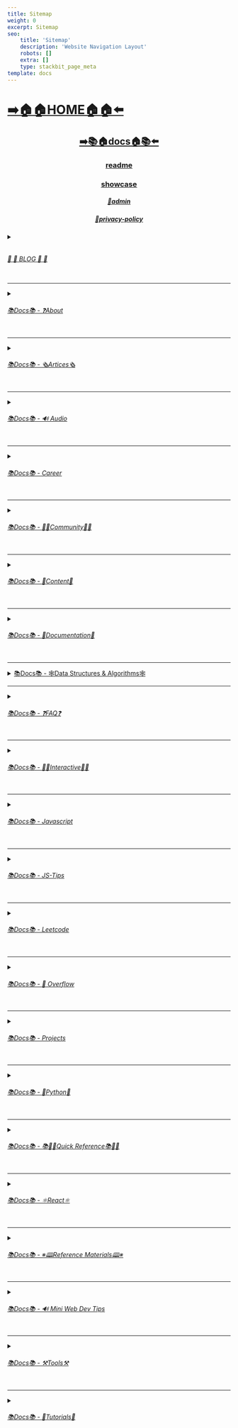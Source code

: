 ```yaml
---
title: Sitemap
weight: 0
excerpt: Sitemap
seo:
    title: 'Sitemap'
    description: 'Website Navigation Layout'
    robots: []
    extra: []
    type: stackbit_page_meta
template: docs
---
```


# [**➡️🏠🏠HOME🏠🏠⬅️**](https://blog3-backup-dd7df.netlify.app/)

<center>

## [**<ins>➡️📚🏠docs🏠📚⬅️</ins>**](https://blog3-backup-dd7df.netlify.app/docs)

### [**readme</ins>**](https://blog3-backup-dd7df.netlify.app/readme)
### [**<ins>showcase</ins>**](https://blog3-backup-dd7df.netlify.app/showcase)
##### [**<ins>🔏admin</ins>**](https://blog3-backup-dd7df.netlify.app/admin)
##### [**<ins>🔏privacy-policy</ins>**](https://blog3-backup-dd7df.netlify.app/privacy-policy)

</center>

<details>

<summary><ins><h6><h6> 📰         📰 BLOG 📰         📰 </h6></h6></ins></summary>

### [**<ins>Blog Article List</ins>**](https://blog3-backup-dd7df.netlify.app/blog)

- [📰blog📰](https://blog3-backup-dd7df.netlify.app/blog/web-scraping)
    - [📰blog📰/300-react-questions⚛](https://blog3-backup-dd7df.netlify.app/blog/300-react-questions)
    - [📰blog📰/awesome-graphql፨](https://blog3-backup-dd7df.netlify.app/blog/awesome-graphql)
    - [📰blog📰/big-o-complexity](https://blog3-backup-dd7df.netlify.app/blog/big-o-complexity)
    - [📰blog📰/blog-archive](https://blog3-backup-dd7df.netlify.app/blog/blog-archive)
    - [📰blog📰/data-structures](https://blog3-backup-dd7df.netlify.app/blog/data-structures)
    - [📰blog📰/expressjs-apis](https://blog3-backup-dd7df.netlify.app/blog/expressjs-apis)
    - [📰blog📰/flow-control-in-python](https://blog3-backup-dd7df.netlify.app/blog/flow-control-in-python)
    - [📰blog📰/functions-in-python](https://blog3-backup-dd7df.netlify.app/blog/functions-in-python)
    - [📰blog📰/git-gateway](https://blog3-backup-dd7df.netlify.app/blog/git-gateway)
    - [📰blog📰/interview-questions-js](https://blog3-backup-dd7df.netlify.app/blog/interview-questions-js)
    - [📰blog📰/netlify-cms](https://blog3-backup-dd7df.netlify.app/blog/netlify-cms)
    - [📰blog📰/platform-docs](https://blog3-backup-dd7df.netlify.app/blog/platform-docs)
    - [📰blog📰/python-for-js-dev](https://blog3-backup-dd7df.netlify.app/blog/python-for-js-dev)
    - [📰blog📰/python-resources](https://blog3-backup-dd7df.netlify.app/blog/python-resources)
    - [📰blog📰/web-dev-trends](https://blog3-backup-dd7df.netlify.app/blog/web-dev-trends)
    - [📰blog📰/web-scraping](https://blog3-backup-dd7df.netlify.app/blog/web-scraping)

</details>

---

<details>

<summary><ins><h6>📚Docs📚 - ❓About</h6></ins></summary>

- [📚docs📚/about](https://blog3-backup-dd7df.netlify.app/docs/about)
    - [📚docs📚/about/README](https://blog3-backup-dd7df.netlify.app/docs/about/README)
    - [📚docs📚/about/eng-portfolio](https://blog3-backup-dd7df.netlify.app/docs/about/eng-portfolio)
    - [📚docs📚/about/intrests](https://blog3-backup-dd7df.netlify.app/docs/about/intrests)
    - [📚docs📚/about/job-search](https://blog3-backup-dd7df.netlify.app/docs/about/job-search)
    - [📚docs📚/about/resume](https://blog3-backup-dd7df.netlify.app/docs/about/resume)

</details>

---

<details>

<summary><ins><h6>📚Docs📚 - 🗞️Artices🗞️</h6></ins></summary>

- [📚docs📚/🗞️articles🗞️](https://blog3-backup-dd7df.netlify.app/docs/articles)
    - [📚docs📚/🗞️articles🗞️basic-web-dev](https://blog3-backup-dd7df.netlify.app/docs/articles/basic-web-dev)
    - [📚docs📚/🗞️articles🗞️buffers](https://blog3-backup-dd7df.netlify.app/docs/articles/buffers)
    - [📚docs📚/🗞️articles🗞️common-modules](https://blog3-backup-dd7df.netlify.app/docs/articles/common-modules)
    - [📚docs📚/🗞️articles🗞️dev-dep](https://blog3-backup-dd7df.netlify.app/docs/articles/dev-dep)
    - [📚docs📚/🗞️articles🗞️event-loop](https://blog3-backup-dd7df.netlify.app/docs/articles/event-loop)
    - [📚docs📚/🗞️articles🗞️fs-module](https://blog3-backup-dd7df.netlify.app/docs/articles/fs-module)
    - [📚docs📚/🗞️articles🗞️how-search-engines-work](https://blog3-backup-dd7df.netlify.app/docs/articles/how-search-engines-work)
    - [📚docs📚/🗞️articles🗞️how-the-web-works](https://blog3-backup-dd7df.netlify.app/docs/articles/how-the-web-works)
    - [📚docs📚/🗞️articles🗞️intro](https://blog3-backup-dd7df.netlify.app/docs/articles/intro)
    - [📚docs📚/🗞️articles🗞️jamstack](https://blog3-backup-dd7df.netlify.app/docs/articles/jamstack)
    - [📚docs📚/🗞️articles🗞️nextjs](https://blog3-backup-dd7df.netlify.app/docs/articles/nextjs)
    - [📚docs📚/🗞️articles🗞️node-api-express](https://blog3-backup-dd7df.netlify.app/docs/articles/node-api-express)
    - [📚docs📚/🗞️articles🗞️nodejs](https://blog3-backup-dd7df.netlify.app/docs/articles/nodejs)
    - [📚docs📚/🗞️articles🗞️npm](https://blog3-backup-dd7df.netlify.app/docs/articles/npm)
    - [📚docs📚/🗞️articles🗞️os-module](https://blog3-backup-dd7df.netlify.app/docs/articles/os-module)
    - [📚docs📚/🗞️articles🗞️reading-files](https://blog3-backup-dd7df.netlify.app/docs/articles/reading-files)
    - [📚docs📚/🗞️articles🗞️semantic](https://blog3-backup-dd7df.netlify.app/docs/articles/semantic)
    - [📚docs📚/🗞️articles🗞️semantic-html](https://blog3-backup-dd7df.netlify.app/docs/articles/semantic-html)
    - [📚docs📚/🗞️articles🗞️url](https://blog3-backup-dd7df.netlify.app/docs/articles/url)
    - [📚docs📚/🗞️articles🗞️web-standards-checklist](https://blog3-backup-dd7df.netlify.app/docs/articles/web-standards-checklist)
    - [📚docs📚/🗞️articles🗞️webdev-tools](https://blog3-backup-dd7df.netlify.app/docs/articles/webdev-tools)
    - [📚docs📚/🗞️articles🗞️writing-files](https://blog3-backup-dd7df.netlify.app/docs/articles/writing-files)

</details>

---

<details>

<summary><ins><h6>📚Docs📚 - 🔊 Audio</h6></ins></summary>

- [📚Docs - Audio🔊](https://blog3-backup-dd7df.netlify.app/docs/audio)
    - [📚docs📚/audio/dfft](https://blog3-backup-dd7df.netlify.app/docs/audio/dfft)
    - [📚docs📚/audio/discrete-fft](https://blog3-backup-dd7df.netlify.app/docs/audio/discrete-fft)
    - [📚docs📚/audio/dtw-python-explained](https://blog3-backup-dd7df.netlify.app/docs/audio/dtw-python-explained)
    - [📚docs📚/audio/dynamic-time-warping](https://blog3-backup-dd7df.netlify.app/docs/audio/dynamic-time-warping)
    - [📚docs📚/audio/web-audio-api](https://blog3-backup-dd7df.netlify.app/docs/audio/web-audio-api)

</details>

---

<details>

<summary><ins><h6>📚Docs📚 -  Career </h6></ins></summary>

- [📚docs📚/career](https://blog3-backup-dd7df.netlify.app/docs/career)
    - [📚docs📚/career/dev-interview](https://blog3-backup-dd7df.netlify.app/docs/career/dev-interview)
    - [📚docs📚/career/dos-and-donts](https://blog3-backup-dd7df.netlify.app/docs/career/dos-and-donts)
    - [📚docs📚/career/job-boards](https://blog3-backup-dd7df.netlify.app/docs/career/job-boards)
    - [📚docs📚/career/web-interview](https://blog3-backup-dd7df.netlify.app/docs/career/web-interview)
    - [📚docs📚/career/web-interview2](https://blog3-backup-dd7df.netlify.app/docs/career/web-interview2)
    - [📚docs📚/career/web-interview3](https://blog3-backup-dd7df.netlify.app/docs/career/web-interview3)
    - [📚docs📚/career/web-interview4](https://blog3-backup-dd7df.netlify.app/docs/career/web-interview4)
    - [📚docs📚/interview/job-search-nav](https://blog3-backup-dd7df.netlify.app/docs/interview/job-search-nav)
    - [📚docs📚/interview/previous-concepts](https://blog3-backup-dd7df.netlify.app/docs/interview/previous-concepts)
    - [📚docs📚/interview/review-concepts](https://blog3-backup-dd7df.netlify.app/docs/interview/review-concepts)

</details>

---

<details>

<summary><ins><h6>📚Docs📚 -  👫👫Community👫👫 </h6></ins></summary>

- [📚docs📚/👫👫community👫👫](https://blog3-backup-dd7df.netlify.app/docs/community)
      - [📚docs📚/community/an-open-letter-2-future-developers](https://blog3-backup-dd7df.netlify.app/docs/community/an-open-letter-2-future-developers)
      - [📚docs📚/community/bookmarks](https://blog3-backup-dd7df.netlify.app/docs/community/bookmarks)
      - [📚docs📚/community/video-chat](https://blog3-backup-dd7df.netlify.app/docs/community/video-chat)

</details>

---

<details>

<summary><ins><h6>📚Docs📚 - 💼Content💼</h6></ins></summary>

- [📚docs📚/💼content💼](https://blog3-backup-dd7df.netlify.app/docs/content/)
  - [📚docs📚/💼content💼/archive](https://blog3-backup-dd7df.netlify.app/docs/content/archive)
  - [📚docs📚/💼content💼/gatsby-Queries-Mutations](https://blog3-backup-dd7df.netlify.app/docs/content/gatsby-Queries-Mutations)
  - [📚docs📚/💼content💼/gists](https://blog3-backup-dd7df.netlify.app/docs/content/gists)
  - [📚docs📚/💼content💼/history-api](https://blog3-backup-dd7df.netlify.app/docs/content/history-api)
  - [📚docs📚/💼content💼/main-projects](https://blog3-backup-dd7df.netlify.app/docs/content/main-projects)
  - [📚docs📚/💼content💼/trouble-shooting](https://blog3-backup-dd7df.netlify.app/docs/content/trouble-shooting)

</details>

---

<details>

<summary><ins><h6>📚Docs📚 - 📓Documentation📓</h6></ins></summary>

- [📚docs📚/docs](https://blog3-backup-dd7df.netlify.app/docs/docs)
    - [📚docs📚/docs/appendix](https://blog3-backup-dd7df.netlify.app/docs/docs/appendix)
    - [📚docs📚/docs/art-of-command-line](https://blog3-backup-dd7df.netlify.app/docs/docs/art-of-command-line)
    - [📚docs📚/docs/bash](https://blog3-backup-dd7df.netlify.app/docs/docs/bash)
    - [📚docs📚/docs/css](https://blog3-backup-dd7df.netlify.app/docs/docs/css)
    - [📚docs📚/docs/data-structures-docs](https://blog3-backup-dd7df.netlify.app/docs/docs/data-structures-docs)
    - [📚docs📚/docs/es-6-features](https://blog3-backup-dd7df.netlify.app/docs/docs/es-6-features)
    - [📚docs📚/docs/git-reference](https://blog3-backup-dd7df.netlify.app/docs/docs/git-reference)
    - [📚docs📚/docs/git-repos](https://blog3-backup-dd7df.netlify.app/docs/docs/git-repos)
    - [📚docs📚/docs/glossary](https://blog3-backup-dd7df.netlify.app/docs/docs/glossary)
    - [📚docs📚/docs/html-tags](https://blog3-backup-dd7df.netlify.app/docs/docs/html-tags)
    - [📚docs📚/docs/markdown](https://blog3-backup-dd7df.netlify.app/docs/docs/markdown)
    - [📚docs📚/docs/no-whiteboarding](https://blog3-backup-dd7df.netlify.app/docs/docs/no-whiteboarding)
    - [📚docs📚/docs/node-docs-complete](https://blog3-backup-dd7df.netlify.app/docs/docs/node-docs-complete)
    - [📚docs📚/docs/regex-in-js](https://blog3-backup-dd7df.netlify.app/docs/docs/regex-in-js)
    - [📚docs📚/docs/sitemap](https://blog3-backup-dd7df.netlify.app/docs/docs/sitemap)
    - [📚docs📚/docs/snippets](https://blog3-backup-dd7df.netlify.app/docs/docs/snippets)

</details>

---

<details>

<summary>
 <ins>📚Docs📚 - 🕸Data Structures & Algorithms🕸</h6></ins></summary>

- [📚docs📚/🕸ds-algo🕸](https://blog3-backup-dd7df.netlify.app/docs/ds-algo)
    - [📚docs📚/🕸ds-algo🕸/big-o](https://blog3-backup-dd7df.netlify.app/docs/ds-algo/big-o)
    - [📚docs📚/🕸ds-algo🕸/ds-algo-interview](https://blog3-backup-dd7df.netlify.app/docs/ds-algo/ds-algo-interview)
    - [📚docs📚/🕸ds-algo🕸/ds-overview](https://blog3-backup-dd7df.netlify.app/docs/ds-algo/ds-overview)

</details>

---

<details>

<summary><ins><h6>📚Docs📚  - ❓FAQ❓</h6></ins></summary>

- [📚docs📚/faq](https://blog3-backup-dd7df.netlify.app/docs/faq)
    - [📚docs📚/❓faq❓/contact](https://blog3-backup-dd7df.netlify.app/docs/faq/contact)
    - [📚docs📚/❓faq❓/plug-ins](https://blog3-backup-dd7df.netlify.app/docs/faq/plug-ins)

</details>

---

<details>

<summary><ins><h6>📚Docs📚 - 🧑‍🔬Interactive🧑‍🔬 </h6></ins></summary>

- [📚docs📚/interact](https://blog3-backup-dd7df.netlify.app/docs/interact)
    - [📚docs📚/🧑‍🔬interact🧑‍🔬/callstack-visual](https://blog3-backup-dd7df.netlify.app/docs/interact/callstack-visual)
    - [📚docs📚/🧑‍🔬interact🧑‍🔬/clock](https://blog3-backup-dd7df.netlify.app/docs/interact/clock)
    - [📚docs📚/🧑‍🔬interact🧑‍🔬/jupyter-notebooks](https://blog3-backup-dd7df.netlify.app/docs/interact/jupyter-notebooks)
    - [📚docs📚/🧑‍🔬interact🧑‍🔬/other-sites](https://blog3-backup-dd7df.netlify.app/docs/interact/other-sites)
    - [📚docs📚/🧑‍🔬interact🧑‍🔬/video-chat](https://blog3-backup-dd7df.netlify.app/docs/interact/video-chat)

</details>

---

<details>

<summary><ins><h6>📚Docs📚 - Javascript</h6></ins></summary>

- [📚docs📚/javascript](https://blog3-backup-dd7df.netlify.app/docs/javascript)
    - [📚docs📚/javascript/arrow-functions](https://blog3-backup-dd7df.netlify.app/docs/javascript/arrow-functions)
    - [📚docs📚/javascript/asyncjs](https://blog3-backup-dd7df.netlify.app/docs/javascript/asyncjs)
    - [📚docs📚/javascript/await-keyword](https://blog3-backup-dd7df.netlify.app/docs/javascript/await-keyword)
    - [📚docs📚/javascript/bigo](https://blog3-backup-dd7df.netlify.app/docs/javascript/bigo)
    - [📚docs📚/javascript/clean-code](https://blog3-backup-dd7df.netlify.app/docs/javascript/clean-code)
    - [📚docs📚/javascript/constructor-functions](https://blog3-backup-dd7df.netlify.app/docs/javascript/constructor-functions)
    - [📚docs📚/javascript/cs-basics-in-js](https://blog3-backup-dd7df.netlify.app/docs/javascript/cs-basics-in-js)
    - [📚docs📚/javascript/for-loops](https://blog3-backup-dd7df.netlify.app/docs/javascript/for-loops)
    - [📚docs📚/javascript/part2-pojo](https://blog3-backup-dd7df.netlify.app/docs/javascript/part2-pojo)
    - [📚docs📚/javascript/promises](https://blog3-backup-dd7df.netlify.app/docs/javascript/promises)
    - [📚docs📚/javascript/review](https://blog3-backup-dd7df.netlify.app/docs/javascript/review)
    - [📚docs📚/javascript/this-is-about-this](https://blog3-backup-dd7df.netlify.app/docs/javascript/this-is-about-this)

</details>

---

<details>

<summary><ins><h6>📚Docs📚 -  JS-Tips        </h6></ins></summary>

- [📚docs📚/js-tips](https://blog3-backup-dd7df.netlify.app/docs/js-tips)
    - [📚docs📚/js-tips/abs](https://blog3-backup-dd7df.netlify.app/docs/js-tips/abs)
    - [📚docs📚/js-tips/acos](https://blog3-backup-dd7df.netlify.app/docs/js-tips/acos)
    - [📚docs📚/js-tips/acosh](https://blog3-backup-dd7df.netlify.app/docs/js-tips/acosh)
    - [📚docs📚/js-tips/addition](https://blog3-backup-dd7df.netlify.app/docs/js-tips/addition)
    - [📚docs📚/js-tips/all](https://blog3-backup-dd7df.netlify.app/docs/js-tips/all)
    - [📚docs📚/js-tips/allsettled](https://blog3-backup-dd7df.netlify.app/docs/js-tips/allsettled)
    - [📚docs📚/js-tips/any](https://blog3-backup-dd7df.netlify.app/docs/js-tips/any)
    - [📚docs📚/js-tips/array](https://blog3-backup-dd7df.netlify.app/docs/js-tips/array)
    - [📚docs📚/js-tips/array-methods](https://blog3-backup-dd7df.netlify.app/docs/js-tips/array-methods)
    - [📚docs📚/js-tips/arrow_functions](https://blog3-backup-dd7df.netlify.app/docs/js-tips/arrow_functions)
    - [📚docs📚/js-tips/async_function](https://blog3-backup-dd7df.netlify.app/docs/js-tips/async_function)
    - [📚docs📚/js-tips/bad_radix](https://blog3-backup-dd7df.netlify.app/docs/js-tips/bad_radix)
    - [📚docs📚/js-tips/bind](https://blog3-backup-dd7df.netlify.app/docs/js-tips/bind)
    - [📚docs📚/js-tips/classes](https://blog3-backup-dd7df.netlify.app/docs/js-tips/classes)
    - [📚docs📚/js-tips/concat](https://blog3-backup-dd7df.netlify.app/docs/js-tips/concat)
    - [📚docs📚/js-tips/conditional_operator](https://blog3-backup-dd7df.netlify.app/docs/js-tips/conditional_operator)
    - [📚docs📚/js-tips/const](https://blog3-backup-dd7df.netlify.app/docs/js-tips/const)
    - [📚docs📚/js-tips/create](https://blog3-backup-dd7df.netlify.app/docs/js-tips/create)
    - [📚docs📚/js-tips/date](https://blog3-backup-dd7df.netlify.app/docs/js-tips/date)
    - [📚docs📚/js-tips/eval](https://blog3-backup-dd7df.netlify.app/docs/js-tips/eval)
    - [📚docs📚/js-tips/every](https://blog3-backup-dd7df.netlify.app/docs/js-tips/every)
    - [📚docs📚/js-tips/filter](https://blog3-backup-dd7df.netlify.app/docs/js-tips/filter)
    - [📚docs📚/js-tips/for...of](https://blog3-backup-dd7df.netlify.app/docs/js-tips/for...of)
    - [📚docs📚/js-tips/foreach](https://blog3-backup-dd7df.netlify.app/docs/js-tips/foreach)
    - [📚docs📚/js-tips/functions](https://blog3-backup-dd7df.netlify.app/docs/js-tips/functions)
    - [📚docs📚/js-tips/import](https://blog3-backup-dd7df.netlify.app/docs/js-tips/import)
    - [📚docs📚/js-tips/insert-into-array](https://blog3-backup-dd7df.netlify.app/docs/js-tips/insert-into-array)
    - [📚docs📚/js-tips/map](https://blog3-backup-dd7df.netlify.app/docs/js-tips/map)
    - [📚docs📚/js-tips/object](https://blog3-backup-dd7df.netlify.app/docs/js-tips/object)
    - [📚docs📚/js-tips/reduce](https://blog3-backup-dd7df.netlify.app/docs/js-tips/reduce)
    - [📚docs📚/js-tips/regexp](https://blog3-backup-dd7df.netlify.app/docs/js-tips/regexp)
    - [📚docs📚/js-tips/sort](https://blog3-backup-dd7df.netlify.app/docs/js-tips/sort)
    - [📚docs📚/js-tips/sorting-strings](https://blog3-backup-dd7df.netlify.app/docs/js-tips/sorting-strings)
    - [📚docs📚/js-tips/string](https://blog3-backup-dd7df.netlify.app/docs/js-tips/string)
    - [📚docs📚/js-tips/this](https://blog3-backup-dd7df.netlify.app/docs/js-tips/this)
    - [📚docs📚/js-tips/var](https://blog3-backup-dd7df.netlify.app/docs/js-tips/var)

</details>

---

<details>

<summary><ins><h6>📚Docs📚 - Leetcode      </h6></ins></summary>

- [📚docs📚/leetcode](https://blog3-backup-dd7df.netlify.app/docs/leetcode)
    - [📚docs📚/leetcode/ContaineWitMosWater](https://blog3-backup-dd7df.netlify.app/docs/leetcode/ContaineWitMosWater)
    - [📚docs📚/leetcode/DividTwIntegers](https://blog3-backup-dd7df.netlify.app/docs/leetcode/DividTwIntegers)
    - [📚docs📚/leetcode/GeneratParentheses](https://blog3-backup-dd7df.netlify.app/docs/leetcode/GeneratParentheses)
    - [📚docs📚/leetcode/LetteCombinationoPhonNumber](https://blog3-backup-dd7df.netlify.app/docs/leetcode/LetteCombinationoPhonNumber)
    - [📚docs📚/leetcode/LongesCommoPrefix](https://blog3-backup-dd7df.netlify.app/docs/leetcode/LongesCommoPrefix)
    - [📚docs📚/leetcode/MediaoTwSorteArrays](https://blog3-backup-dd7df.netlify.app/docs/leetcode/MediaoTwSorteArrays)
    - [📚docs📚/leetcode/NexPermutation](https://blog3-backup-dd7df.netlify.app/docs/leetcode/NexPermutation)
    - [📚docs📚/leetcode/PalindromNumber](https://blog3-backup-dd7df.netlify.app/docs/leetcode/PalindromNumber)
    - [📚docs📚/leetcode/RegulaExpressioMatching](https://blog3-backup-dd7df.netlify.app/docs/leetcode/RegulaExpressioMatching)
    - [📚docs📚/leetcode/RemovDuplicatefroSorteArray](https://blog3-backup-dd7df.netlify.app/docs/leetcode/RemovDuplicatefroSorteArray)
    - [📚docs📚/leetcode/RemovNtNodFroEnoList](https://blog3-backup-dd7df.netlify.app/docs/leetcode/RemovNtNodFroEnoList)
    - [📚docs📚/leetcode/RomatInteger](https://blog3-backup-dd7df.netlify.app/docs/leetcode/RomatInteger)
    - [📚docs📚/leetcode/SearciRotateSorteArray](https://blog3-backup-dd7df.netlify.app/docs/leetcode/SearciRotateSorteArray)
    - [📚docs📚/leetcode/StrintIntege(atoi)](<https://blog3-backup-dd7df.netlify.app/docs/leetcode/StrintIntege(atoi)>)
    - [📚docs📚/leetcode/ValiParentheses](https://blog3-backup-dd7df.netlify.app/docs/leetcode/ValiParentheses)
    - [📚docs📚/leetcode/ZigZaConversion](https://blog3-backup-dd7df.netlify.app/docs/leetcode/ZigZaConversion)

</details>

---

<details>

<summary><ins><h6>📚Docs📚 -  🌊 Overflow     </h6></ins></summary>

- [📚docs📚/overflow](https://blog3-backup-dd7df.netlify.app/docs/overflow)
  - [📚docs📚/overflow/html-spec](https://blog3-backup-dd7df.netlify.app/docs/overflow/html-spec)
  - [📚docs📚/overflow/http](https://blog3-backup-dd7df.netlify.app/docs/overflow/http)
  - [📚docs📚/overflow/install](https://blog3-backup-dd7df.netlify.app/docs/overflow/install)
  - [📚docs📚/overflow/modules](https://blog3-backup-dd7df.netlify.app/docs/overflow/modules)
  - [📚docs📚/overflow/node-cli-args](https://blog3-backup-dd7df.netlify.app/docs/overflow/node-cli-args)
  - [📚docs📚/overflow/node-js-language](https://blog3-backup-dd7df.netlify.app/docs/overflow/node-js-language)
  - [📚docs📚/overflow/node-package-manager](https://blog3-backup-dd7df.netlify.app/docs/overflow/node-package-manager)
  - [📚docs📚/overflow/node-repl](https://blog3-backup-dd7df.netlify.app/docs/overflow/node-repl)
  - [📚docs📚/overflow/node-run-cli](https://blog3-backup-dd7df.netlify.app/docs/overflow/node-run-cli)
  - [📚docs📚/overflow/nodevsbrowser](https://blog3-backup-dd7df.netlify.app/docs/overflow/nodevsbrowser)
  - [📚docs📚/overflow/understanding-firebase](https://blog3-backup-dd7df.netlify.app/docs/overflow/understanding-firebase)
  - [📚docs📚/overflow/v8](https://blog3-backup-dd7df.netlify.app/docs/overflow/v8)

</details>

---

<details>

<summary><ins><h6>📚Docs📚 - Projects  </h6></ins></summary>

- [📚docs📚/projects](https://blog3-backup-dd7df.netlify.app/docs/projects)
    - [📚docs📚/projects/embeded-websites](https://blog3-backup-dd7df.netlify.app/docs/projects/embeded-websites)
    - [📚docs📚/projects/list-of-projects](https://blog3-backup-dd7df.netlify.app/docs/projects/list-of-projects)
    - [📚docs📚/projects/mini-projects](https://blog3-backup-dd7df.netlify.app/docs/projects/mini-projects)
    - [📚docs📚/projects/mini-projects2](https://blog3-backup-dd7df.netlify.app/docs/projects/mini-projects2)
    - [📚docs📚/projects/my-websites](https://blog3-backup-dd7df.netlify.app/docs/projects/my-websites)

</details>

---

<details>

<summary><ins><h6>📚Docs📚  - 🐍Python🐍  </h6></ins></summary>

- [📚docs📚/🐍python🐍](https://blog3-backup-dd7df.netlify.app/docs/python)
    - [📚docs📚/🐍python🐍/at-length](https://blog3-backup-dd7df.netlify.app/docs/python/at-length)
    - [📚docs📚/🐍python🐍/cheat-sheet](https://blog3-backup-dd7df.netlify.app/docs/python/cheat-sheet)
    - [📚docs📚/🐍python🐍/comprehensive-guide](https://blog3-backup-dd7df.netlify.app/docs/python/comprehensive-guide)
    - [📚docs📚/🐍python🐍/examples](https://blog3-backup-dd7df.netlify.app/docs/python/examples)
    - [📚docs📚/🐍python🐍/flow-control](https://blog3-backup-dd7df.netlify.app/docs/python/flow-control)
    - [📚docs📚/🐍python🐍/functions](https://blog3-backup-dd7df.netlify.app/docs/python/functions)
    - [📚docs📚/🐍python🐍/google-sheets-api](https://blog3-backup-dd7df.netlify.app/docs/python/google-sheets-api)
    - [📚docs📚/🐍python🐍/python-ds](https://blog3-backup-dd7df.netlify.app/docs/python/python-ds)
    - [📚docs📚/🐍python🐍/intro-for-js-devs](https://blog3-backup-dd7df.netlify.app/docs/python/intro-for-js-devs)
    - [📚docs📚/🐍python🐍/python-quiz](https://blog3-backup-dd7df.netlify.app/docs/python/python-quiz)
    - [📚docs📚/🐍python🐍/snippets](https://blog3-backup-dd7df.netlify.app/docs/python/snippets)

</details>

---

<details>

<summary><ins><h6>📚Docs📚  - 📚🏃‍♂️Quick Reference📚🏃‍♂️   </h6></ins></summary>

- [📚docs📚/quick-ref](https://blog3-backup-dd7df.netlify.app/docs/quick-ref)
    - [📚docs📚/🏃‍♂️📚quick-ref📚🏃‍♂️/Emmet](https://blog3-backup-dd7df.netlify.app/docs/quick-ref/Emmet)
    - [📚docs📚/🏃‍♂️📚quick-ref📚🏃‍♂️/all-emojis](https://blog3-backup-dd7df.netlify.app/docs/quick-ref/all-emojis)
    - [📚docs📚/🏃‍♂️📚quick-ref📚🏃‍♂️/create-react-app](https://blog3-backup-dd7df.netlify.app/docs/quick-ref/create-react-app)
    - [📚docs📚/🏃‍♂️📚quick-ref📚🏃‍♂️/git-bash](https://blog3-backup-dd7df.netlify.app/docs/quick-ref/git-bash)
    - [📚docs📚/🏃‍♂️📚quick-ref📚🏃‍♂️/git-tricks](https://blog3-backup-dd7df.netlify.app/docs/quick-ref/git-tricks)
    - [📚docs📚/🏃‍♂️📚quick-ref📚🏃‍♂️/google-firebase](https://blog3-backup-dd7df.netlify.app/docs/quick-ref/google-firebase)
    - [📚docs📚/🏃‍♂️📚quick-ref📚🏃‍♂️/heroku-error-codes](https://blog3-backup-dd7df.netlify.app/docs/quick-ref/heroku-error-codes)
    - [📚docs📚/🏃‍♂️📚quick-ref📚🏃‍♂️/installation](https://blog3-backup-dd7df.netlify.app/docs/quick-ref/installation)
    - [📚docs📚/🏃‍♂️📚quick-ref📚🏃‍♂️/markdown-dropdowns](https://blog3-backup-dd7df.netlify.app/docs/quick-ref/markdown-dropdowns)
    - [📚docs📚/🏃‍♂️📚quick-ref📚🏃‍♂️/minifiction](https://blog3-backup-dd7df.netlify.app/docs/quick-ref/minifiction)
    - [📚docs📚/🏃‍♂️📚quick-ref📚🏃‍♂️/new-repo-instructions](https://blog3-backup-dd7df.netlify.app/docs/quick-ref/new-repo-instructions)
    - [📚docs📚/🏃‍♂️📚quick-ref📚🏃‍♂️/psql-setup](https://blog3-backup-dd7df.netlify.app/docs/quick-ref/psql-setup)
    - [📚docs📚/🏃‍♂️📚quick-ref📚🏃‍♂️/pull-request-rubric](https://blog3-backup-dd7df.netlify.app/docs/quick-ref/pull-request-rubric)
    - [📚docs📚/🏃‍♂️📚quick-ref📚🏃‍♂️/quick-links](https://blog3-backup-dd7df.netlify.app/docs/quick-ref/quick-links)
    - [📚docs📚/🏃‍♂️📚quick-ref📚🏃‍♂️/topRepos](https://blog3-backup-dd7df.netlify.app/docs/quick-ref/topRepos)
    - [📚docs📚/🏃‍♂️📚quick-ref📚🏃‍♂️/understanding-path](https://blog3-backup-dd7df.netlify.app/docs/quick-ref/understanding-path)
    - [📚docs📚/🏃‍♂️📚quick-ref📚🏃‍♂️/vscode-themes](https://blog3-backup-dd7df.netlify.app/docs/quick-ref/vscode-themes)
    - [📚docs📚/⚛️react⚛️/accessibility](https://blog3-backup-dd7df.netlify.app/docs/react/accessibility)

</details>

---

<details>

<summary><ins><h6>📚Docs📚  - ⚛️React⚛️ </h6></ins></summary>

- [📚docs📚/⚛️react⚛️](https://blog3-backup-dd7df.netlify.app/docs/react)
    - [📚docs📚/⚛️react⚛️/ajax-n-apis](https://blog3-backup-dd7df.netlify.app/docs/react/ajax-n-apis)
    - [📚docs📚/⚛️react⚛️/cheatsheet](https://blog3-backup-dd7df.netlify.app/docs/react/cheatsheet)
    - [📚docs📚/⚛️react⚛️/createReactApp](https://blog3-backup-dd7df.netlify.app/docs/react/createReactApp)
    - [📚docs📚/⚛️react⚛️/demo](https://blog3-backup-dd7df.netlify.app/docs/react/demo)
    - [📚docs📚/⚛️react⚛️/dont-use-index-as-keys](https://blog3-backup-dd7df.netlify.app/docs/react/dont-use-index-as-keys)
    - [📚docs📚/⚛️react⚛️/jsx](https://blog3-backup-dd7df.netlify.app/docs/react/jsx)
    - [📚docs📚/⚛️react⚛️/quiz](https://blog3-backup-dd7df.netlify.app/docs/react/quiz)
    - [📚docs📚/⚛️react⚛️/react-docs](https://blog3-backup-dd7df.netlify.app/docs/react/react-docs)
    - [📚docs📚/⚛️react⚛️/react-in-depth](https://blog3-backup-dd7df.netlify.app/docs/react/react-in-depth)
    - [📚docs📚/⚛️react⚛️/react-patterns-by-usecase](https://blog3-backup-dd7df.netlify.app/docs/react/react-patterns-by-usecase)
    - [📚docs📚/⚛️react⚛️/react2](https://blog3-backup-dd7df.netlify.app/docs/react/react2)
    - [📚docs📚/⚛️react⚛️/render-elements](https://blog3-backup-dd7df.netlify.app/docs/react/render-elements)

</details>

---

<details>

<summary><ins><h6>📚Docs📚  -  ※🕮Reference Materials🕮※</h6></ins></summary>

- [📚docs📚/※reference※](https://blog3-backup-dd7df.netlify.app/docs/reference)
    - [📚docs📚/※🕮reference※🕮/awesome-lists](https://blog3-backup-dd7df.netlify.app/docs/reference/awesome-lists)
    - [📚docs📚/※🕮reference※🕮/awesome-nodejs](https://blog3-backup-dd7df.netlify.app/docs/reference/awesome-nodejs)
    - [📚docs📚/※🕮reference※🕮/awesome-static](https://blog3-backup-dd7df.netlify.app/docs/reference/awesome-static)
    - [📚docs📚/※🕮reference※🕮/bash-commands](https://blog3-backup-dd7df.netlify.app/docs/reference/bash-commands)
    - [📚docs📚/※🕮reference※🕮/bookmarks](https://blog3-backup-dd7df.netlify.app/docs/reference/bookmarks)
    - [📚docs📚/※🕮reference※🕮/embed-the-web](https://blog3-backup-dd7df.netlify.app/docs/reference/embed-the-web)
    - [📚docs📚/※🕮reference※🕮/github-resources](https://blog3-backup-dd7df.netlify.app/docs/reference/github-resources)
    - [📚docs📚/※🕮reference※🕮/github-search](https://blog3-backup-dd7df.netlify.app/docs/reference/github-search)
    - [📚docs📚/※🕮reference※🕮/google-cloud](https://blog3-backup-dd7df.netlify.app/docs/reference/google-cloud)
    - [📚docs📚/※🕮reference※🕮/how-2-reinstall-npm](https://blog3-backup-dd7df.netlify.app/docs/reference/how-2-reinstall-npm)
    - [📚docs📚/※🕮reference※🕮/how-to-kill-a-process](https://blog3-backup-dd7df.netlify.app/docs/reference/how-to-kill-a-process)
    - [📚docs📚/※🕮reference※🕮/installing-node](https://blog3-backup-dd7df.netlify.app/docs/reference/installing-node)
    - [📚docs📚/※🕮reference※🕮/intro-to-nodejs](https://blog3-backup-dd7df.netlify.app/docs/reference/intro-to-nodejs)
    - [📚docs📚/※🕮reference※🕮/markdown-styleguide](https://blog3-backup-dd7df.netlify.app/docs/reference/markdown-styleguide)
    - [📚docs📚/※🕮reference※🕮/notes-template](https://blog3-backup-dd7df.netlify.app/docs/reference/notes-template)
    - [📚docs📚/※🕮reference※🕮/psql](https://blog3-backup-dd7df.netlify.app/docs/reference/psql)
    - [📚docs📚/※🕮reference※🕮/resources](https://blog3-backup-dd7df.netlify.app/docs/reference/resources)
    - [📚docs📚/※🕮reference※🕮/vscode](https://blog3-backup-dd7df.netlify.app/docs/reference/vscode)
    - [📚docs📚/※🕮reference※🕮/web-api's](https://blog3-backup-dd7df.netlify.app/docs/reference/web-api's)

</details>

</details>

---

<details>

<summary><ins><h6>📚Docs📚 - 🔊 Mini Web Dev Tips </h6></ins></summary>

- [📚docs📚/tips](https://blog3-backup-dd7df.netlify.app/docs/tips)
    - [📚docs📚/tips/regex-tips](https://blog3-backup-dd7df.netlify.app/docs/tips/regex-tips)

</details>

---

<details>

<summary><ins><h6>📚Docs📚 - ⚒Tools⚒ </h6></ins></summary>

- [📚docs📚/⚒Tools⚒/](https://blog3-backup-dd7df.netlify.app/docs/tools)
    - [📚docs📚/⚒Tools⚒/all](https://blog3-backup-dd7df.netlify.app/docs/tools/all)
    - [📚docs📚/⚒Tools⚒/all-stripped](https://blog3-backup-dd7df.netlify.app/docs/tools/all-stripped)
    - [📚docs📚/⚒Tools⚒/archive](https://blog3-backup-dd7df.netlify.app/docs/tools/archive)
    - [📚docs📚/⚒Tools⚒/dev-utilities](https://blog3-backup-dd7df.netlify.app/docs/tools/dev-utilities) 
    - [📚docs📚/⚒Tools⚒/📚markdown-html](https://blog3-backup-dd7df.netlify.app/docs/tools/markdown-html)

</details>

---

<details>

<summary><ins><h6>📚Docs📚  - 📑Tutorials📑</h6></ins></summary>

- [📚docs📚/tutorials](https://blog3-backup-dd7df.netlify.app/docs/tutorials)
    - [📚docs📚/📑tutorials📑/enviorment-setup](https://blog3-backup-dd7df.netlify.app/docs/tutorials/enviorment-setup)
    - [📚docs📚/📑tutorials📑/get-file-extension](https://blog3-backup-dd7df.netlify.app/docs/tutorials/get-file-extension)
    - [📚docs📚/📑tutorials📑/get-file-name](https://blog3-backup-dd7df.netlify.app/docs/tutorials/get-file-name)

    

